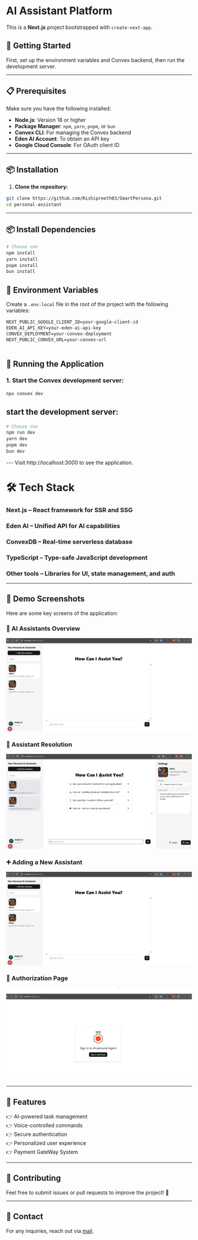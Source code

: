 # AI Assistant Platform

This is a **Next.js** project bootstrapped with `create-next-app`.

## 🚀 Getting Started

First, set up the environment variables and Convex backend, then run the development server.

---

## 📋 Prerequisites

Make sure you have the following installed:

- **Node.js**: Version 18 or higher  
- **Package Manager**: `npm`, `yarn`, `pnpm`, or `bun`  
- **Convex CLI**: For managing the Convex backend  
- **Eden AI Account**: To obtain an API key  
- **Google Cloud Console**: For OAuth client ID

---

## 📦 Installation

1. **Clone the repository:**

```bash
git clone https://github.com/Rishipreeth03/SmartPersona.git
cd personal-assistant
```

--- 

## 📦 Install Dependencies

```bash
# Choose one
npm install
yarn install
pnpm install
bun install

```

## 🔐 Environment Variables

Create a `.env.local` file in the root of the project with the following variables:

```env
NEXT_PUBLIC_GOOGLE_CLIENT_ID=your-google-client-id
EDEN_AI_API_KEY=your-eden-ai-api-key
CONVEX_DEPLOYMENT=your-convex-deployment
NEXT_PUBLIC_CONVEX_URL=your-convex-url


```
## 🏃 Running the Application

### 1. Start the Convex development server:

```bash
npx convex dev

```
## start the development server:

```bash
# Choose one
npm run dev
yarn dev
pnpm dev
bun dev

```

--- Visit http://localhost:3000 to see the application.

# 🛠 Tech Stack

### Next.js – React framework for SSR and SSG

### Eden AI – Unified API for AI capabilities

### ConvexDB – Real-time serverless database

### TypeScript – Type-safe JavaScript development

### Other tools – Libraries for UI, state management, and auth

---
## 📸 Demo Screenshots

Here are some key screens of the application:

### 🧠 AI Assistants Overview  
![AI Assistants](./personal-assistant/public/Adding_assistant.png)


### 🧩 Assistant Resolution  
![Assistant Resolution](./personal-assistant/public/Assistant_resolve.png)

### ➕ Adding a New Assistant  
![Adding Assistant](./personal-assistant/public/Adding_assistant.png)

### 🔐 Authorization Page  
![Authorization](./personal-assistant/public/Authorisation.png)


---

## 🚀 Features
👉 AI-powered task management  
👉 Voice-controlled commands  
👉 Secure authentication  
👉 Personalized user experience  
👉 Payment GateWay System

---


## 🤝 Contributing
Feel free to submit issues or pull requests to improve the project! 🙌  

---

## 📩 Contact
For any inquiries, reach out via [mail](mailto:chrishipreeth07@gmail.com).
